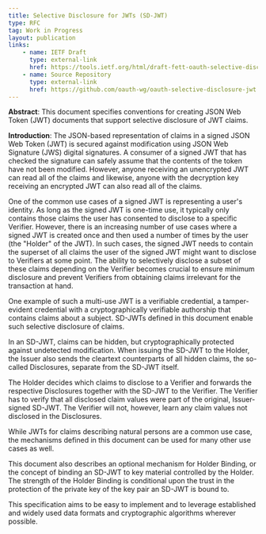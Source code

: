 ```yaml
---
title: Selective Disclosure for JWTs (SD-JWT)
type: RFC
tag: Work in Progress
layout: publication
links:
    - name: IETF Draft
      type: external-link
      href: https://tools.ietf.org/html/draft-fett-oauth-selective-disclosure-jwt
    - name: Source Repository
      type: external-link
      href: https://github.com/oauth-wg/oauth-selective-disclosure-jwt
---
```


**Abstract**: 
This document specifies conventions for creating JSON Web Token (JWT) documents that support selective disclosure of JWT claims.

**Introduction**: 
The JSON-based representation of claims in a signed JSON Web Token (JWT) is secured against modification using JSON Web Signature (JWS) digital signatures. A consumer of a signed JWT that has checked the signature can safely assume that the contents of the token have not been modified. However, anyone receiving an unencrypted JWT can read all of the claims and likewise, anyone with the decryption key receiving an encrypted JWT can also read all of the claims.

One of the common use cases of a signed JWT is representing a user's identity. As long as the signed JWT is one-time use, it typically only contains those claims the user has consented to disclose to a specific Verifier. However, there is an increasing number of use cases where a signed JWT is created once and then used a number of times by the user (the "Holder" of the JWT). In such cases, the signed JWT needs to contain the superset of all claims the user of the signed JWT might want to disclose to Verifiers at some point. The ability to selectively disclose a subset of these claims depending on the Verifier becomes crucial to ensure minimum disclosure and prevent Verifiers from obtaining claims irrelevant for the transaction at hand.

One example of such a multi-use JWT is a verifiable credential, a tamper-evident credential with a cryptographically verifiable authorship that contains claims about a subject. SD-JWTs defined in this document enable such selective disclosure of claims.

In an SD-JWT, claims can be hidden, but cryptographically protected against undetected modification. When issuing the SD-JWT to the Holder, the Issuer also sends the cleartext counterparts of all hidden claims, the so-called Disclosures, separate from the SD-JWT itself.

The Holder decides which claims to disclose to a Verifier and forwards the respective Disclosures together with the SD-JWT to the Verifier. The Verifier has to verify that all disclosed claim values were part of the original, Issuer-signed SD-JWT. The Verifier will not, however, learn any claim values not disclosed in the Disclosures.

While JWTs for claims describing natural persons are a common use case, the mechanisms defined in this document can be used for many other use cases as well.

This document also describes an optional mechanism for Holder Binding, or the concept of binding an SD-JWT to key material controlled by the Holder. The strength of the Holder Binding is conditional upon the trust in the protection of the private key of the key pair an SD-JWT is bound to.

This specification aims to be easy to implement and to leverage established and widely used data formats and cryptographic algorithms wherever possible.

